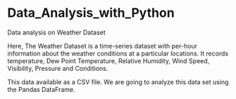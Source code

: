 # Data_Analysis_with_Python

Data analysis on Weather Dataset

Here, The Weather Dataset is a time-series dataset with per-hour information about the weather conditions at a particular locations. It records temperature, Dew Point Temperature, Relative Humidity, Wind Speed, Visibility, Pressure and Conditions.

This data available as a CSV file. We are going to analyze this data set using the Pandas DataFrame.
